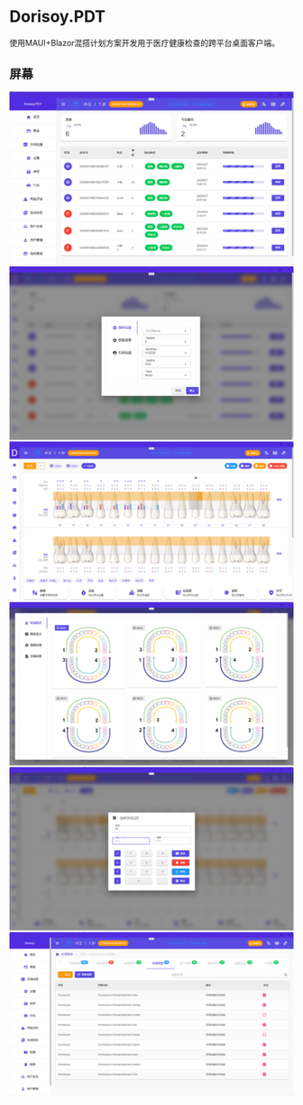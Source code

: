 # Dorisoy.PDT
使用MAUI+Blazor混搭计划方案开发用于医疗健康检查的跨平台桌面客户端。


## 屏幕

<img src="https://github.com/dorisoy/Dorisoy.PDT/blob/main/Screen/s%20(1).png" />
<img src="https://github.com/dorisoy/Dorisoy.PDT/blob/main/Screen/s%20(2).png" />
<img src="https://github.com/dorisoy/Dorisoy.PDT/blob/main/Screen/s%20(3).png" />
<img src="https://github.com/dorisoy/Dorisoy.PDT/blob/main/Screen/s%20(4).png" />
<img src="https://github.com/dorisoy/Dorisoy.PDT/blob/main/Screen/s%20(5).png" />
<img src="https://github.com/dorisoy/Dorisoy.PDT/blob/main/Screen/s%20(6).png" />
